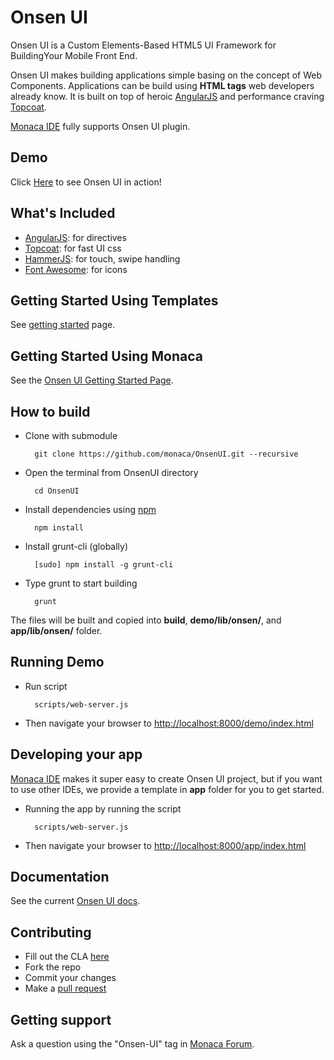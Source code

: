 # Onsen UI

Onsen UI is a Custom Elements-Based HTML5 UI Framework for BuildingYour Mobile Front End.

Onsen UI makes building applications simple basing on the concept of Web Components. Applications can be build using **HTML tags** web developers already know. It is built on top of heroic [AngularJS](http://angularjs.org/) and performance craving [Topcoat](http://topcoat.io/).

[Monaca IDE] fully supports Onsen UI plugin.

## Demo

Click [Here](http://onsenui.github.io/demo/) to see Onsen UI in action!

## What's Included

* [AngularJS](angularjs.org): for directives
* [Topcoat](topcoat.io): for fast UI css
* [HammerJS](http://eightmedia.github.io/hammer.js/): for touch, swipe handling
* [Font Awesome](http://fontawesome.io/): for icons

## Getting Started Using Templates

See [getting started](http://onsenui.io/getting_started/) page.

## Getting Started Using Monaca

See the [Onsen UI Getting Started Page].

## How to build

* Clone with submodule

        git clone https://github.com/monaca/OnsenUI.git --recursive

* Open the terminal from OnsenUI directory

        cd OnsenUI

* Install dependencies using [npm](http://nodejs.org/download/)

        npm install

* Install grunt-cli (globally)

        [sudo] npm install -g grunt-cli

* Type grunt to start building

        grunt

The files will be built and copied into **build**, **demo/lib/onsen/**, and **app/lib/onsen/** folder.

## Running Demo

* Run script

        scripts/web-server.js

* Then navigate your browser to [http://localhost:8000/demo/index.html](http://localhost:8000/demo/index.html)

## Developing your app

[Monaca IDE] makes it super easy to create Onsen UI project, but if you want to use other IDEs, we provide a template in **app** folder for you to get started.

* Running the app by running the script

        scripts/web-server.js

* Then navigate your browser to [http://localhost:8000/app/index.html](http://localhost:8000/app/index.html)

## Documentation

See the current [Onsen UI docs].

## Contributing

* Fill out the CLA [here](https://docs.google.com/forms/d/13e_me1JPJeG9PUJdnLxv2jEk5QPmFkZZft7Flm-gXSA/viewform)
* Fork the repo
* Commit your changes
* Make a [pull request](https://help.github.com/articles/using-pull-requests)

## Getting support

Ask a question using the "Onsen-UI" tag in [Monaca Forum].

[Onsen UI docs]:http://docs.monaca.mobi/onsen/docs/en/
[Monaca Forum]:http://monaca.mobi/forum
[Onsen UI Getting Started Page]:http://docs.monaca.mobi/onsen/getting_started/en/
[Monaca IDE]:http://monaca.mobi/
